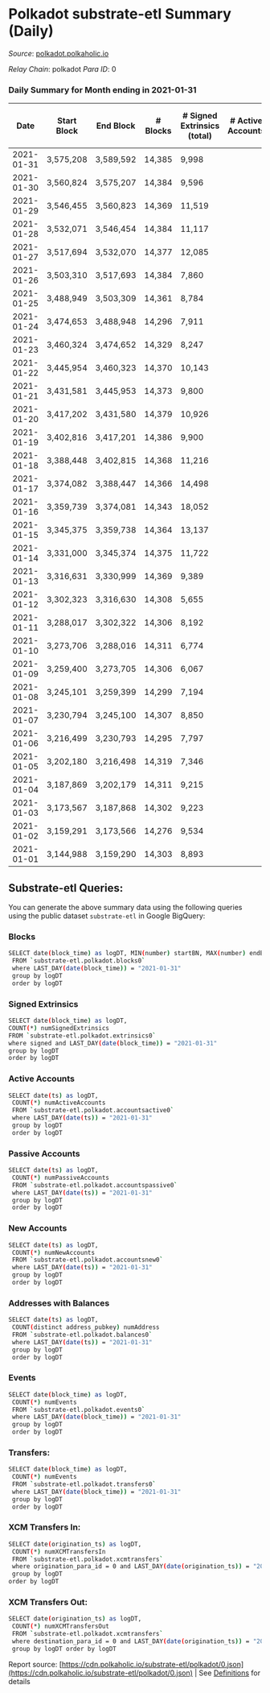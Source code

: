 # Polkadot substrate-etl Summary (Daily)

_Source_: [polkadot.polkaholic.io](https://polkadot.polkaholic.io)

*Relay Chain*: polkadot
*Para ID*: 0



### Daily Summary for Month ending in 2021-01-31


| Date | Start Block | End Block | # Blocks | # Signed Extrinsics (total) | # Active Accounts | # Passive | # New | # Addresses with Balances | # Events | # Transfers | # XCM Transfers In | # XCM Transfers Out | Issues | 
| ---- | ----------- | --------- | -------- | --------------------------- | ----------------- | --------- | ----- | ------------------------- | -------- | ----------- | ------------------ | ------------------- | ------ |
| 2021-01-31 | 3,575,208 | 3,589,592 | 14,385 | 9,998 |  |  |  | 102,610 | 77,647 | 10,039 ($483,229,619.25) |   |   |  |
| 2021-01-30 | 3,560,824 | 3,575,207 | 14,384 | 9,596 |  |  |  |  | 75,451 | 9,274 ($338,696,062.46) |   |   |  |
| 2021-01-29 | 3,546,455 | 3,560,823 | 14,369 | 11,519 |  |  |  |  | 85,507 | 11,440 ($797,057,769.22) |   |   |  |
| 2021-01-28 | 3,532,071 | 3,546,454 | 14,384 | 11,117 |  |  |  |  | 80,991 | 10,066 ($982,581,473.72) |   |   |  |
| 2021-01-27 | 3,517,694 | 3,532,070 | 14,377 | 12,085 |  |  |  |  | 92,222 | 11,661 ($599,597,913.29) |   |   |  |
| 2021-01-26 | 3,503,310 | 3,517,693 | 14,384 | 7,860 |  |  |  |  | 65,135 | 7,418 ($890,531,067.66) |   |   |  |
| 2021-01-25 | 3,488,949 | 3,503,309 | 14,361 | 8,784 |  |  |  |  | 69,901 | 8,383 ($558,686,225.04) |   |   |  |
| 2021-01-24 | 3,474,653 | 3,488,948 | 14,296 | 7,911 |  |  |  |  | 65,164 | 7,625 ($391,087,193.33) |   |   |  |
| 2021-01-23 | 3,460,324 | 3,474,652 | 14,329 | 8,247 |  |  |  |  | 66,259 | 8,042 ($375,572,638.18) |   |   |  |
| 2021-01-22 | 3,445,954 | 3,460,323 | 14,370 | 10,143 |  |  |  |  | 77,109 | 10,521 ($589,631,316.98) |   |   |  |
| 2021-01-21 | 3,431,581 | 3,445,953 | 14,373 | 9,800 |  |  |  |  | 73,999 | 9,553 ($469,671,141.66) |   |   |  |
| 2021-01-20 | 3,417,202 | 3,431,580 | 14,379 | 10,926 |  |  |  |  | 81,419 | 11,250 ($757,134,892.07) |   |   |  |
| 2021-01-19 | 3,402,816 | 3,417,201 | 14,386 | 9,900 |  |  |  |  | 76,587 | 9,939 ($602,106,076.94) |   |   |  |
| 2021-01-18 | 3,388,448 | 3,402,815 | 14,368 | 11,216 |  |  |  |  | 84,455 | 11,706 ($698,641,677.48) |   |   |  |
| 2021-01-17 | 3,374,082 | 3,388,447 | 14,366 | 14,498 |  |  |  |  | 101,919 | 15,781 ($877,855,527.01) |   |   |  |
| 2021-01-16 | 3,359,739 | 3,374,081 | 14,343 | 18,052 |  |  |  |  | 123,890 | 20,478 ($1,138,282,264.34) |   |   |  |
| 2021-01-15 | 3,345,375 | 3,359,738 | 14,364 | 13,137 |  |  |  |  | 93,981 | 13,966 ($922,109,535.45) |   |   |  |
| 2021-01-14 | 3,331,000 | 3,345,374 | 14,375 | 11,722 |  |  |  |  | 85,314 | 12,490 ($804,242,365.11) |   |   |  |
| 2021-01-13 | 3,316,631 | 3,330,999 | 14,369 | 9,389 |  |  |  |  | 72,478 | 9,349 ($756,693,000.34) |   |   |  |
| 2021-01-12 | 3,302,323 | 3,316,630 | 14,308 | 5,655 |  |  |  |  | 53,516 | 5,298 ($474,745,214.77) |   |   |  |
| 2021-01-11 | 3,288,017 | 3,302,322 | 14,306 | 8,192 |  |  |  |  | 65,968 | 8,350 ($562,495,607.51) |   |   |  |
| 2021-01-10 | 3,273,706 | 3,288,016 | 14,311 | 6,774 |  |  |  |  | 57,865 | 6,596 ($266,033,811.98) |   |   |  |
| 2021-01-09 | 3,259,400 | 3,273,705 | 14,306 | 6,067 |  |  |  |  | 55,761 | 5,958 ($238,186,725.92) |   |   |  |
| 2021-01-08 | 3,245,101 | 3,259,399 | 14,299 | 7,194 |  |  |  |  | 60,799 | 7,241 ($528,392,711.86) |   |   |  |
| 2021-01-07 | 3,230,794 | 3,245,100 | 14,307 | 8,850 |  |  |  |  | 71,169 | 9,521 ($1,158,691,626.62) |   |   |  |
| 2021-01-06 | 3,216,499 | 3,230,793 | 14,295 | 7,797 |  |  |  |  | 64,888 | 8,401 ($660,721,718.74) |   |   |  |
| 2021-01-05 | 3,202,180 | 3,216,498 | 14,319 | 7,346 |  |  |  |  | 63,720 | 7,723 ($395,519,187.73) |   |   |  |
| 2021-01-04 | 3,187,869 | 3,202,179 | 14,311 | 9,215 |  |  |  |  | 72,731 | 10,053 ($714,260,281.88) |   |   |  |
| 2021-01-03 | 3,173,567 | 3,187,868 | 14,302 | 9,223 |  |  |  |  | 72,921 | 9,961 ($926,610,747.37) |   |   |  |
| 2021-01-02 | 3,159,291 | 3,173,566 | 14,276 | 9,534 |  |  |  |  | 75,277 | 10,241 ($1,018,172,520.49) |   |   |  |
| 2021-01-01 | 3,144,988 | 3,159,290 | 14,303 | 8,893 |  |  |  |  | 70,713 | 9,725 ($1,569,465,447.50) |   |   |  |

## Substrate-etl Queries:
You can generate the above summary data using the following queries using the public dataset `substrate-etl` in Google BigQuery:

### Blocks
```bash
SELECT date(block_time) as logDT, MIN(number) startBN, MAX(number) endBN, COUNT(*) numBlocks 
 FROM `substrate-etl.polkadot.blocks0`  
 where LAST_DAY(date(block_time)) = "2021-01-31" 
 group by logDT 
 order by logDT
```

### Signed Extrinsics
```bash
SELECT date(block_time) as logDT, 
COUNT(*) numSignedExtrinsics 
FROM `substrate-etl.polkadot.extrinsics0`  
where signed and LAST_DAY(date(block_time)) = "2021-01-31" 
group by logDT 
order by logDT
```

### Active Accounts
```bash
SELECT date(ts) as logDT, 
 COUNT(*) numActiveAccounts 
 FROM `substrate-etl.polkadot.accountsactive0` 
 where LAST_DAY(date(ts)) = "2021-01-31" 
 group by logDT 
 order by logDT
```

### Passive Accounts
```bash
SELECT date(ts) as logDT, 
 COUNT(*) numPassiveAccounts 
 FROM `substrate-etl.polkadot.accountspassive0` 
 where LAST_DAY(date(ts)) = "2021-01-31" 
 group by logDT 
 order by logDT
```

### New Accounts
```bash
SELECT date(ts) as logDT, 
 COUNT(*) numNewAccounts 
 FROM `substrate-etl.polkadot.accountsnew0` 
 where LAST_DAY(date(ts)) = "2021-01-31" 
 group by logDT
 order by logDT
```

### Addresses with Balances
```bash
SELECT date(ts) as logDT,
 COUNT(distinct address_pubkey) numAddress 
 FROM `substrate-etl.polkadot.balances0` 
 where LAST_DAY(date(ts)) = "2021-01-31" 
 group by logDT 
 order by logDT
```

### Events
```bash
SELECT date(block_time) as logDT, 
 COUNT(*) numEvents 
 FROM `substrate-etl.polkadot.events0` 
 where LAST_DAY(date(block_time)) = "2021-01-31" 
 group by logDT 
 order by logDT
```

### Transfers:
```bash
SELECT date(block_time) as logDT, 
 COUNT(*) numEvents 
 FROM `substrate-etl.polkadot.transfers0` 
 where LAST_DAY(date(block_time)) = "2021-01-31" 
 group by logDT 
 order by logDT
```

### XCM Transfers In:
```bash
SELECT date(origination_ts) as logDT, 
 COUNT(*) numXCMTransfersIn 
 FROM `substrate-etl.polkadot.xcmtransfers` 
 where origination_para_id = 0 and LAST_DAY(date(origination_ts)) = "2021-01-31" 
 group by logDT 
order by logDT
```

### XCM Transfers Out:
```bash
SELECT date(origination_ts) as logDT, 
 COUNT(*) numXCMTransfersOut 
 FROM `substrate-etl.polkadot.xcmtransfers` 
 where destination_para_id = 0 and LAST_DAY(date(origination_ts)) = "2021-01-31" 
 group by logDT order by logDT
```


Report source: [https://cdn.polkaholic.io/substrate-etl/polkadot/0.json](https://cdn.polkaholic.io/substrate-etl/polkadot/0.json) | See [Definitions](/DEFINITIONS.md) for details
